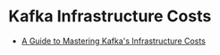 # Kafka Infrastructure Costs
- [A Guide to Mastering Kafka's Infrastructure Costs](https://www.confluent.io/blog/understanding-and-optimizing-your-kafka-costs-part-1-infrastructure/#networking)